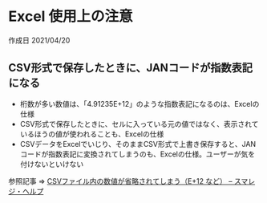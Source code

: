# Excel 使用上の注意

作成日 2021/04/20

## CSV形式で保存したときに、JANコードが指数表記になる

- 桁数が多い数値は、「4.91235E+12」のような指数表記になるのは、Excelの仕様
- CSV形式で保存したときに、セルに入っている元の値ではなく、表示されているほうの値が使われることも、Excelの仕様
- CSVデータをExcelでいじり、そのままCSV形式で上書き保存すると、JANコードが指数表記に変換されてしまうのも、Excelの仕様。ユーザーが気を付けないといけない

参照記事 => [CSVファイル内の数値が省略されてしまう（E\+12 など） – スマレジ・ヘルプ](https://help.smaregi.jp/hc/ja/articles/360000674267-CSV%E3%83%95%E3%82%A1%E3%82%A4%E3%83%AB%E5%86%85%E3%81%AE%E6%95%B0%E5%80%A4%E3%81%8C%E7%9C%81%E7%95%A5%E3%81%95%E3%82%8C%E3%81%A6%E3%81%97%E3%81%BE%E3%81%86-E-12-%E3%81%AA%E3%81%A9-)
